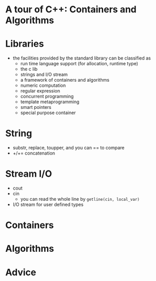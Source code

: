 # A tour of C++: Containers and Algorithms

# Libraries
* the facilities provided by the standard library can be classified as
  * run time language support (for allocation, runtime type)
  * the c lib
  * strings and I/O stream
  * a framework of containers and algorithms
  * numeric computation
  * regular expression
  * concurrent programming
  * template metaprogramming
  * smart pointers
  * special purpose container
# String
* substr, replace, toupper, and you can == to compare
* +/+= concatenation

# Stream I/O
* cout
* cin
  * you can read the whole line by `getline(cin, local_var)`
* I/O stream for user defined types   

# Containers

# Algorithms

# Advice
